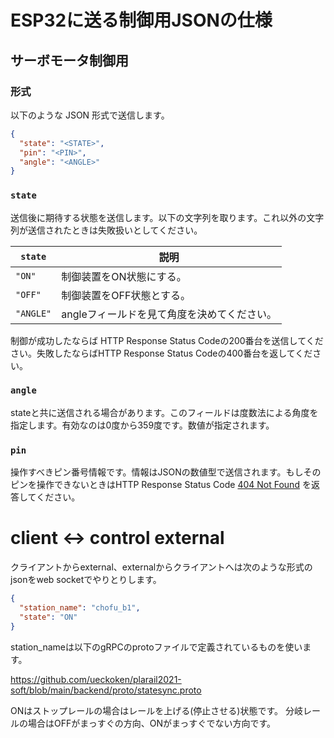 # ESP32に送る制御用JSONの仕様

## サーボモータ制御用

### 形式

以下のような JSON 形式で送信します。

```json
{
  "state": "<STATE>",
  "pin": "<PIN>",
  "angle": "<ANGLE>"
}
```

### `state`

送信後に期待する状態を送信します。以下の文字列を取ります。これ以外の文字列が送信されたときは失敗扱いとしてください。

| `state` | 説明 |
|---|---|
|`"ON"` |制御装置をON状態にする。|
|`"OFF"`|制御装置をOFF状態とする。|
|`"ANGLE"`|angleフィールドを見て角度を決めてください。|

制御が成功したならば HTTP Response Status Codeの200番台を送信してください。失敗したならばHTTP Response Status Codeの400番台を返してください。

### `angle`

stateと共に送信される場合があります。このフィールドは度数法による角度を指定します。有効なのは0度から359度です。数値が指定されます。

### `pin`

操作すべきピン番号情報です。情報はJSONの数値型で送信されます。もしそのピンを操作できないときはHTTP Response Status
Code [404 Not Found](https://developer.mozilla.org/ja/docs/Web/HTTP/Status/404) を返答してください。

# client <-> control external

クライアントからexternal、externalからクライアントへは次のような形式のjsonをweb socketでやりとりします。

```json
{
  "station_name": "chofu_b1",
  "state": "ON"
}

```

station_nameは以下のgRPCのprotoファイルで定義されているものを使います。

https://github.com/ueckoken/plarail2021-soft/blob/main/backend/proto/statesync.proto

ONはストップレールの場合はレールを上げる(停止させる)状態です。
分岐レールの場合はOFFがまっすぐの方向、ONがまっすぐでない方向です。
